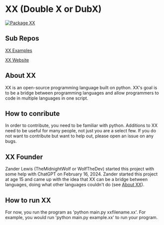 # XX (Double X or DubX)

[![Package XX](https://github.com/WolfTheDeveloper/XX/actions/workflows/package-xx.yml/badge.svg?branch=master)](https://github.com/WolfTheDeveloper/XX/actions/workflows/package-xx.yml)

## Sub Repos
[XX Examples](https://github.com/WolfTheDeveloper/XX-Examples)

[XX Website](https://github.com/WolfTheDeveloper/XXWebsite)

## About XX

XX is an open-source programming language built on python. XX's goal is to be a bridge between programming languages and allow programmers to code in multiple languages in one script.

## How to conribute

In order to contribute, you need to be familiar with python. Additions to XX need to be useful for many people, not just you are a select few. If you do not want to contribute but want to help out, please open an issue on any bugs.

## XX Founder

Zander Lewis (TheMidnightWolf or WolfTheDev) started this project with some help with ChatGPT on February 16, 2024. Zander started this project at age 15 and came up with the idea that XX can be a bridge between languages, doing what other languages couldn't do (see [About XX](https://github.com/WolfTheDeveloper/XX#about-xx)).

## How to run XX

For now, you run the program as 'python main.py xxfilename.xx'. For example, you would run 'python main.py example.xx' to run your program.
